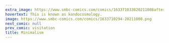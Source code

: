 ```yaml
---
extra_image: https://www.smbc-comics.com/comics/163371033820211008after.png
hovertext: This is known as kondocosmology.
image: https://www.smbc-comics.com/comics/1633710294-20211008.png
next_comic: null
prev_comic: visitation
title: Minimalism
---
```


